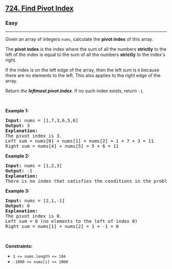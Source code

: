 <h2><a href="https://leetcode.com/problems/find-pivot-index/">724. Find Pivot Index</a></h2>
<h3>Easy</h3>
<hr><p>Given an array of integers <code>nums</code>, calculate the <strong>pivot index</strong> of this array.</p>

<p>The <strong>pivot index</strong> is the index where the sum of all the numbers <strong>strictly</strong> to the left of the index is equal to the sum of all the numbers <strong>strictly</strong> to the index's right.</p>
<p>If the index is on the left edge of the array, then the left sum is <code>0</code> because there are no elements to the left. This also applies to the right edge of the array.</p>
<p>Return <em>the <strong>leftmost pivot index</strong></em>. If no such index exists, return <code>-1</code>.</p>

<p>&nbsp;</p>
<p><strong class="example">Example 1:</strong></p>
<pre>
<strong>Input:</strong> nums = [1,7,3,6,5,6]
<strong>Output:</strong> 3
<strong>Explanation:</strong> 
The pivot index is 3.
Left sum = nums[0] + nums[1] + nums[2] = 1 + 7 + 3 = 11
Right sum = nums[4] + nums[5] = 5 + 6 = 11
</pre>

<p><strong class="example">Example 2:</strong></p>

<pre>
<strong>Input:</strong> nums = [1,2,3]
<strong>Output:</strong> -1
<strong>Explanation:</strong> 
There is no index that satisfies the conditions in the problem statement.
</pre>

<p><strong class="example">Example 3:</strong></p>

<pre>
<strong>Input:</strong> nums = [2,1,-1]
<strong>Output:</strong> 0
<strong>Explanation:</strong> 
The pivot index is 0.
Left sum = 0 (no elements to the left of index 0)
Right sum = nums[1] + nums[2] = 1 + -1 = 0
</pre>

<p>&nbsp;</p>
<p><strong>Constraints:</strong></p>

<ul>
	<li><code>1 <= nums.length <= 104</code></li>
	<li><code>-1000 <= nums[i] <= 1000</code></li>
</ul>

